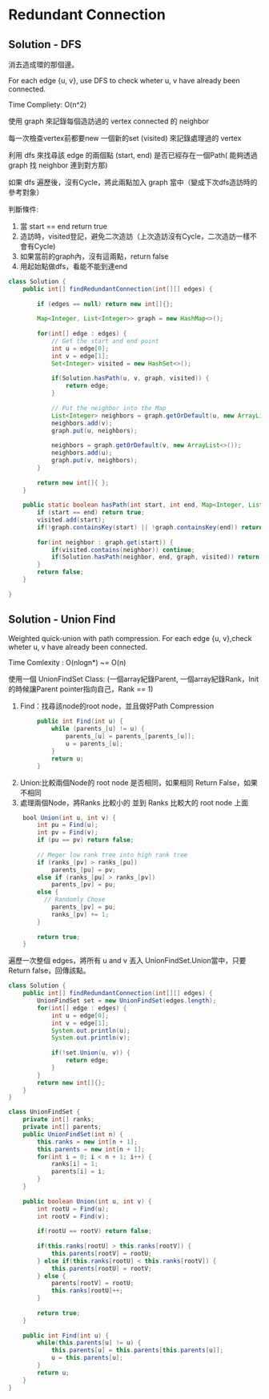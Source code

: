 # Redundant Connection 


## Solution - DFS
消去造成環的那個邊。

For each edge {u, v}, use DFS to check wheter u, v have already been connected.

Time Compliety: O(n^2)

使用 graph 來記錄每個造訪過的 vertex connected 的 neighbor

每一次檢查vertex前都要new 一個新的set (visited) 來記錄處理過的 vertex

利用 dfs 來找尋該 edge 的兩個點 (start, end) 是否已經存在一個Path( 能夠透過graph 找 neighbor 連到對方那)

如果 dfs 遍歷後，沒有Cycle，將此兩點加入 graph 當中（變成下次dfs造訪時的參考對象）

判斷條件:
1. 當 start == end  return true
2. 造訪時，visited登記，避免二次造訪（上次造訪沒有Cycle，二次造訪一樣不會有Cycle)
3. 如果當前的graph內，沒有這兩點，return false
4. 用起始點做dfs，看能不能到達end

```java
class Solution {
    public int[] findRedundantConnection(int[][] edges) {
        
        if (edges == null) return new int[]{};
        
        Map<Integer, List<Integer>> graph = new HashMap<>();
        
        for(int[] edge : edges) {
            // Get the start and end point
            int u = edge[0];
            int v = edge[1];
            Set<Integer> visited = new HashSet<>();
            
            if(Solution.hasPath(u, v, graph, visited)) {
                return edge;
            }
            
            // Put the neighbor into the Map
            List<Integer> neighbors = graph.getOrDefault(u, new ArrayList<>());
            neighbors.add(v);
            graph.put(u, neighbors);
            
            neighbors = graph.getOrDefault(v, new ArrayList<>());
            neighbors.add(u);
            graph.put(v, neighbors);
        }
        
        return new int[]{ };
    }
    
    public static boolean hasPath(int start, int end, Map<Integer, List<Integer>> graph, Set<Integer> visited) {
        if (start == end) return true;
        visited.add(start);
        if(!graph.containsKey(start) || !graph.containsKey(end)) return false;
        
        for(int neighbor : graph.get(start)) {
            if(visited.contains(neighbor)) continue;
            if(Solution.hasPath(neighbor, end, graph, visited)) return true;
        }
        return false;
    }
    
}
```

## Solution - Union Find
Weighted quick-union with path compression. 
For each edge {u, v},check wheter u, v have already been connected.

Time Comlexity : O(nlogn*) ~= O(n)



使用一個 UnionFindSet Class:
(一個array紀錄Parent, 一個array紀錄Rank，Init的時候讓Parent pointer指向自己，Rank == 1)
1. Find：找尋該node的root node，並且做好Path Compression 
```java
        public int Find(int u) {
            while (parents_[u] != u) {
                parents_[u] = parents_[parents_[u]];
                u = parents_[u];
            }
            return u;
        }
```
2. Union:比較兩個Node的 root node 是否相同，如果相同 Return False，如果不相同
3. 處理兩個Node，將Ranks 比較小的 並到 Ranks 比較大的 root node 上面

```java
    bool Union(int u, int v) {
        int pu = Find(u);
        int pv = Find(v);
        if (pu == pv) return false;
        
        // Meger low rank tree into high rank tree
        if (ranks_[pv] > ranks_[pu])
            parents_[pu] = pv;           
        else if (ranks_[pu] > ranks_[pv])
            parents_[pv] = pu;
        else {
          // Randomly Chose
            parents_[pv] = pu;
            ranks_[pv] += 1;
        }
        
        return true;
    }
```

遍歷一次整個 edges，將所有 u and v 丟入 UnionFindSet.Union當中，只要Return false，回傳該點。


```java
class Solution {
    public int[] findRedundantConnection(int[][] edges) {
        UnionFindSet set = new UnionFindSet(edges.length);
        for(int[] edge : edges) {
            int u = edge[0];
            int v = edge[1];
            System.out.println(u);
            System.out.println(v);
            
            if(!set.Union(u, v)) {
                return edge;
            }
        }
        return new int[]{};
    }
}

class UnionFindSet {
    private int[] ranks;
    private int[] parents;
    public UnionFindSet(int n) {
        this.ranks = new int[n + 1];
        this.parents = new int[n + 1];
        for(int i = 0; i < n + 1; i++) {
            ranks[i] = 1;
            parents[i] = i;
        }    
    }
    
    public boolean Union(int u, int v) {
        int rootU = Find(u);
        int rootV = Find(v);
        
        if(rootU == rootV) return false;
        
        if(this.ranks[rootU] > this.ranks[rootV]) {
            this.parents[rootV] = rootU;
        } else if(this.ranks[rootU] < this.ranks[rootV]) {
            this.parents[rootU] = rootV;
        } else {
            parents[rootV] = rootU;
            this.ranks[rootU]++;
        }
        
        return true;
    }
    
    public int Find(int u) {
        while(this.parents[u] != u) {
            this.parents[u] = this.parents[this.parents[u]];
            u = this.parents[u];
        }
        return u;
    }
}

```
